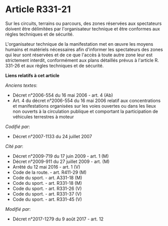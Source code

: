 # Article R331-21

Sur les circuits, terrains ou parcours, des zones réservées aux spectateurs doivent être délimitées par l'organisateur
technique et être conformes aux règles techniques et de sécurité. 

L'organisateur technique de la manifestation met en œuvre les moyens humains et matériels nécessaires afin d'informer les
spectateurs des zones qui leur sont réservées et de ce que l'accès à toute autre zone leur est strictement interdit,
conformément aux plans détaillés prévus à l'article R. 331-26 et aux règles techniques et de sécurité.

**Liens relatifs à cet article**

_Anciens textes_:

  - Décret n°2006-554 du 16 mai 2006 - art. 4 (Ab)
  - Art. 4 du décret n°2006-554 du 16 mai 2006 relatif aux concentrations et manifestations organisées sur les voies ouvertes ou dans les lieux non ouverts à la circulation publique et comportant la participation de véhicules terrestres à moteur

_Codifié par_:

  - Décret n°2007-1133 du 24 juillet 2007

_Cité par_:

  - Décret n°2009-719 du 17 juin 2009 - art. 1 (M)
  - Décret n°2009-911 du 27 juillet 2009 - art. (M)
  - Arrêté du 12 mai 2016 - art. 1 (V)
  - Code de la route. - art. R411-29 (M)
  - Code du sport. - art. A331-18 (M)
  - Code du sport. - art. R331-18 (M)
  - Code du sport. - art. R331-26 (V)
  - Code du sport. - art. R331-37 (V)
  - Code du sport. - art. R331-45 (V)

_Modifié par_:

  - Décret n°2017-1279 du 9 août 2017 - art. 12
